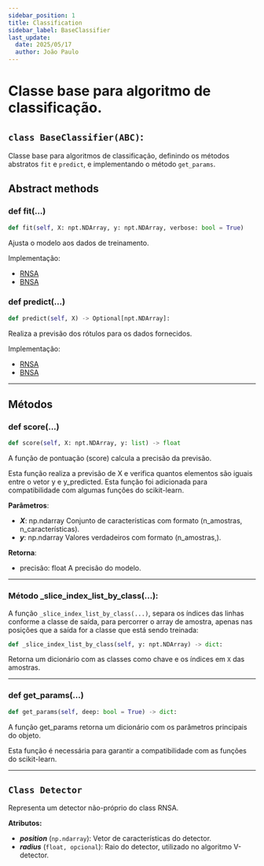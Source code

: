 ```yaml
---
sidebar_position: 1
title: Classification
sidebar_label: BaseClassifier
last_update:
  date: 2025/05/17
  author: João Paulo
---
```


# Classe base para algoritmo de classificação.

## ``class BaseClassifier(ABC)``:

Classe base para algoritmos de classificação, definindo os métodos abstratos ``fit`` e ``predict``, e implementando o método ``get_params``.

## Abstract methods


### def fit(...)

```python
def fit(self, X: npt.NDArray, y: npt.NDArray, verbose: bool = True)
```

Ajusta o modelo aos dados de treinamento.

Implementação:

- [RNSA](/docs/0.2.x/aisp-techniques/Negative%20Selection/rnsa#Função-fit)
- [BNSA](/docs/0.2.x/aisp-techniques/Negative%20Selection/bnsa#Função-fit)



### def predict(...)

```python
def predict(self, X) -> Optional[npt.NDArray]:
```

Realiza a previsão dos rótulos para os dados fornecidos.

Implementação:

- [RNSA](/docs/0.2.x/aisp-techniques/Negative%20Selection/rnsa#Função-predict)
- [BNSA](/docs/0.2.x/aisp-techniques/Negative%20Selection/bnsa#Função-predict)

---

## Métodos

### def score(...)

```python
def score(self, X: npt.NDArray, y: list) -> float
```

A função de pontuação (score) calcula a precisão da previsão.

Esta função realiza a previsão de X e verifica quantos elementos são iguais entre o vetor y e y_predicted. 
Esta função foi adicionada para compatibilidade com algumas funções do scikit-learn.

**Parâmetros**:
+ ***X***: np.ndarray
    Conjunto de características com formato (n_amostras, n_características).
+ ***y***: np.ndarray
    Valores verdadeiros com formato (n_amostras,).

**Retorna**:

+ precisão: float
    A precisão do modelo.

---

### Método _slice_index_list_by_class(...):

A função ``_slice_index_list_by_class(...)``, separa os índices das linhas conforme a classe de saída, para percorrer o array de amostra, apenas nas posições que a saída for a classe que está sendo treinada:

```python
def _slice_index_list_by_class(self, y: npt.NDArray) -> dict:
```

Retorna um dicionário com as classes como chave e os índices em ``X`` das amostras.

---

### def get_params(...)

```python
def get_params(self, deep: bool = True) -> dict:
```
A função get_params retorna um dicionário com os parâmetros principais do objeto.

Esta função é necessária para garantir a compatibilidade com as funções do scikit-learn.

---

## ``Class Detector``

Representa um detector não-próprio do class RNSA.

**Atributos:**

* ***position*** (``np.ndarray``): Vetor de características do detector.
* ***radius*** (``float, opcional``): Raio do detector, utilizado no algoritmo V-detector.